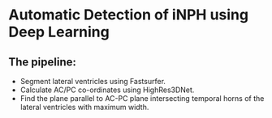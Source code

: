# Automatic Detection of iNPH using Deep Learning

## The pipeline:

* Segment lateral ventricles using Fastsurfer.
* Calculate AC/PC co-ordinates using HighRes3DNet.
* Find the plane parallel to AC-PC plane intersecting temporal horns of the lateral ventricles with maximum width.